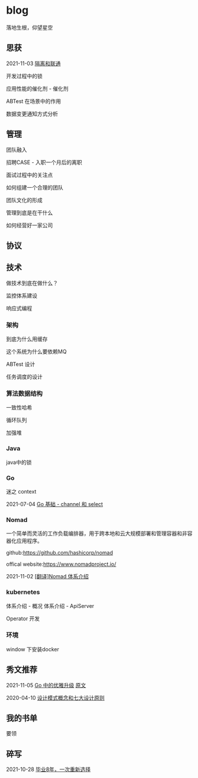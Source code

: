 # blog

落地生根，仰望星空

## 思获

2021-11-03 [隔离和联通](https://github.com/0xff-zero/blog/blob/master/reflection/%E9%9A%94%E7%A6%BB%E5%92%8C%E8%81%94%E9%80%9A.md)

开发过程中的锁

应用性能的催化剂 - 催化剂

ABTest 在场景中的作用

数据变更通知方式分析






## 管理

团队融入

招聘CASE - 入职一个月后的离职

面试过程中的关注点

如何组建一个合理的团队

团队文化的形成

管理到底是在干什么

如何经营好一家公司



## 协议





## 技术

做技术到底在做什么？

监控体系建设

响应式编程



### 架构

到底为什么用缓存

这个系统为什么要依赖MQ

ABTest 设计

任务调度的设计

### 算法数据结构

一致性哈希

循环队列

加强堆



### Java

java中的锁

### Go

迷之 context

 2021-07-04 [Go 基础 - channel 和 select](https://github.com/0xff-zero/blog/blob/master/tech/golang/Go%20%E5%9F%BA%E7%A1%80-channel%E5%92%8Cselect.md)

### Nomad
一个简单而灵活的工作负载编排器，用于跨本地和云大规模部署和管理容器和非容器化应用程序。

github:https://github.com/hashicorp/nomad

offical website:https://www.nomadproject.io/

2021-11-02 [[翻译]Nomad 体系介绍](https://github.com/0xff-zero/blog/blob/master/tech/nomad/Nomad%20%E7%9A%84%E4%BD%93%E7%B3%BB%E7%BB%93%E6%9E%84.md)

### kubernetes

体系介绍 - 概况
体系介绍 - ApiServer

Operator 开发





### 环境

window 下安装docker

## 秀文推荐

2021-11-05 [Go 中的优雅升级](https://studygolang.com/articles/16363) [原文](https://blog.cloudflare.com/graceful-upgrades-in-go/)

2020-04-10 [设计模式概念和七大设计原则](https://cloud.tencent.com/developer/article/1650116)

## 我的书单

要领

## 碎写

2021-10-28 [毕业8年，一次重新选择](https://github.com/0xff-zero/blog/blob/master/essay/%E6%AF%95%E4%B8%9A8%E5%B9%B4%EF%BC%8C%E6%88%91%E4%BE%9D%E7%84%B6%E9%80%89%E6%8B%A9%E4%BA%86%E5%85%B4%E8%B6%A3%E5%B7%A5%E4%BD%9C.md)


